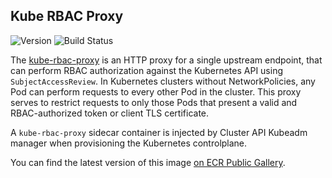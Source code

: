 ## **Kube RBAC Proxy**
![Version](https://img.shields.io/badge/version-v0.14.2-blue)
![Build Status](https://codebuild.us-west-2.amazonaws.com/badges?uuid=eyJlbmNyeXB0ZWREYXRhIjoiZUxRMjRTYUl6NEhJWkI1YVh5QVB3UitEY1dCcExLTUxGR21DQ0IySUZUTEI4N3I4NnMwbnIxUW9OZ1dudm9VdTRoaHVzUHhyMjNwek9wYXY3amh3NlFVPSIsIml2UGFyYW1ldGVyU3BlYyI6ImdSc3ZLZmpxM1BMYnd0dGwiLCJtYXRlcmlhbFNldFNlcmlhbCI6MX0%3D&branch=main)

The [kube-rbac-proxy](https://github.com/brancz/kube-rbac-proxy) is an HTTP proxy for a single upstream endpoint, that can perform RBAC authorization against the Kubernetes API using `SubjectAccessReview`. In Kubernetes clusters without NetworkPolicies, any Pod can perform requests to every other Pod in the cluster. This proxy serves to restrict requests to only those Pods that present a valid and RBAC-authorized token or client TLS certificate.

A `kube-rbac-proxy` sidecar container is injected by Cluster API Kubeadm manager when provisioning the Kubernetes controlplane.

You can find the latest version of this image [on ECR Public Gallery](https://gallery.ecr.aws/eks-anywhere/brancz/kube-rbac-proxy).
